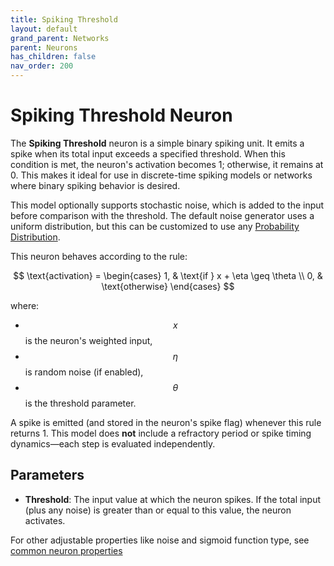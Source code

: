 ```yaml
---
title: Spiking Threshold
layout: default
grand_parent: Networks
parent: Neurons
has_children: false
nav_order: 200
---
```


# Spiking Threshold Neuron

The **Spiking Threshold** neuron is a simple binary spiking unit. It emits a spike when its total input exceeds a specified threshold. When this condition is met, the neuron's activation becomes 1; otherwise, it remains at 0. This makes it ideal for use in discrete-time spiking models or networks where binary spiking behavior is desired.

This model optionally supports stochastic noise, which is added to the input before comparison with the threshold. The default noise generator uses a uniform distribution, but this can be customized to use any [Probability Distribution](/docs/utilities/randomizers).

This neuron behaves according to the rule:

$$
\text{activation} =
\begin{cases}
1, & \text{if } x + \eta \geq \theta \\
0, & \text{otherwise}
\end{cases}
$$

where:
- $$x$$ is the neuron's weighted input,
- $$\eta$$ is random noise (if enabled),
- $$\theta$$ is the threshold parameter.

A spike is emitted (and stored in the neuron's spike flag) whenever this rule returns 1. This model does **not** include a refractory period or spike timing dynamics—each step is evaluated independently.

## Parameters

- **Threshold**: The input value at which the neuron spikes. If the total input (plus any noise) is greater than or equal to this value, the neuron activates.

For other adjustable properties like noise and sigmoid function type, see [common neuron properties](/docs/network/neurons/index#common-neuron-properties)
